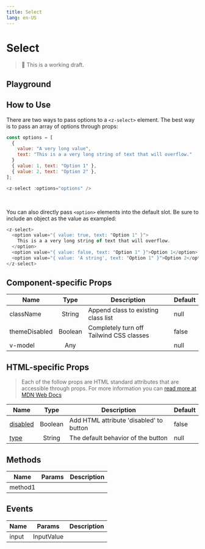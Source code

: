 ```yaml
---
title: Select
lang: en-US
---
```


# Select

> 🚨 This is a working draft.

## Playground

<z-select-playground />

## How to Use

There are two ways to pass options to a `<z-select>` element. The best way is to pass an array of options through props:

```js
const options = [
  {
    value: "A very long value",
    text: "This is a a very long string of text that will overflow."
  }
  { value: 1, text: "Option 1" },
  { value: 2, text: "Option 2" },
];

<z-select :options="options" />
```
<br/>

You can also directly pass `<option>` elements into the default slot. Be sure to include an object as the value as exampled:

```js
<z-select>
  <option value="{ value: true, text: "Option 1" }">
    This is a a very long string of text that will overflow.
  </option>
  <option value="{ value: false, text: "Option 1" }">Option 1</option>
  <option value="{ value: 'A string', text: "Option 1" }">Option 2</option>
</z-select>
```

## Component-specific Props

| Name          |  Type   | Description                              | Default |
| ------------- | :-----: | ---------------------------------------- | ------- |
| className     | String  | Append class to existing class list      | null    |
| themeDisabled | Boolean | Completely turn off Tailwind CSS classes | false   |
| v-model       |   Any   |                                          | null    |

## HTML-specific Props

> Each of the follow props are HTML standard attributes that are accessible through props. For more information you can [read more at MDN Web Docs](https://developer.mozilla.org/en-US/docs/Web/HTML/Element/button)

| Name                               |  Type   | Description                             | Default |
| ---------------------------------- | :-----: | --------------------------------------- | ------- |
| [disabled](https://mzl.la/2vTstkx) | Boolean | Add HTML attribute 'disabled' to button | false   |
| [type](https://mzl.la/3bRXh5T)     | String  | The default behavior of the button      | null    |

## Methods

| Name    | Params | Description |
| ------- | ------ | ----------- |
| method1 |        |

## Events

| Name  | Params     | Description |
| ----- | ---------- | ----------- |
| input | InputValue |
